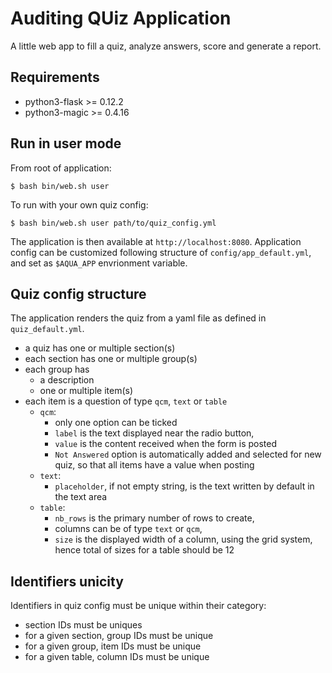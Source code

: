 # Auditing QUiz Application
A little web app to fill a quiz, analyze answers, score and generate a report.

## Requirements
- python3-flask >= 0.12.2
- python3-magic >= 0.4.16

## Run in user mode
From root of application:
```
$ bash bin/web.sh user 
```

To run with your own quiz config:
```
$ bash bin/web.sh user path/to/quiz_config.yml
```

The application is then available at `http://localhost:8080`.
Application config can be customized following structure of `config/app_default.yml`, and set as `$AQUA_APP` envrionment variable.

## Quiz config structure
The application renders the quiz from a yaml file as defined in `quiz_default.yml`.  
- a quiz has one or multiple section(s)
- each section has one or multiple group(s)
- each group has
    - a description
    - one or multiple item(s)
- each item is a question of type `qcm`, `text` or `table`
    - `qcm`: 
        - only one option can be ticked
        - `label` is the text displayed near the radio button, 
        - `value` is the content received when the form is posted
        - `Not Answered` option is automatically added and selected for new quiz, so that all items have a value when posting
    - `text`: 
        - `placeholder`, if not empty string, is the text written by default in the text area
    - `table`: 
        - `nb_rows` is the primary number of rows to create, 
        - columns can be of type `text` or `qcm`,
        - `size` is the displayed width of a column, using the grid system, hence total of sizes for a table should be 12

## Identifiers unicity
Identifiers in quiz config must be unique within their category:
- section IDs must be uniques
- for a given section, group IDs must be unique
- for a given group, item IDs must be unique
- for a given table, column IDs must be unique

